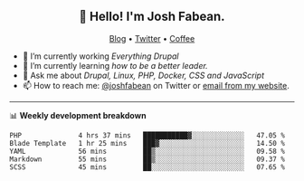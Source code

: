 <h2 align="center">👋 Hello! I'm Josh Fabean.</h2>
<p align="center">
  <a href="https://joshfabean.com">Blog</a> •
  <a href="https://twitter.com/fabean">Twitter</a> •
  <a href="https://www.buymeacoffee.com/LSxne6Yr4">Coffee</a>
</p>

- 🔭 I’m currently working *Everything Drupal*
- 🌱 I’m currently learning *how to be a better leader.*
- 💬 Ask me about *Drupal, Linux, PHP, Docker, CSS and JavaScript*
- 📫 How to reach me: [@joshfabean](https://twitter.com/joshfabean) on Twitter or [email from my website](https://joshfabean.com).

-------

📊 **Weekly development breakdown**
<!--START_SECTION:waka-->
```text
PHP              4 hrs 37 mins   ███████████▓░░░░░░░░░░░░░   47.05 % 
Blade Template   1 hr 25 mins    ███▓░░░░░░░░░░░░░░░░░░░░░   14.50 % 
YAML             56 mins         ██▒░░░░░░░░░░░░░░░░░░░░░░   09.58 % 
Markdown         55 mins         ██▒░░░░░░░░░░░░░░░░░░░░░░   09.37 % 
SCSS             45 mins         ██░░░░░░░░░░░░░░░░░░░░░░░   07.65 % 
```
<!--END_SECTION:waka-->

<!--
**fabean/fabean** is a ✨ _special_ ✨ repository because its `README.md` (this file) appears on your GitHub profile.

Here are some ideas to get you started:

- 🔭 I’m currently working on ...
- 🌱 I’m currently learning ...
- 👯 I’m looking to collaborate on ...
- 🤔 I’m looking for help with ...
- 💬 Ask me about ...
- 📫 How to reach me: ...
- 😄 Pronouns: ...
- ⚡ Fun fact: ...
-->
